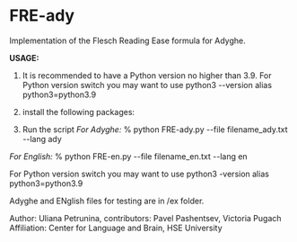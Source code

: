 # FRE-ady
Implementation of the Flesch Reading Ease formula for Adyghe.

**USAGE:**
1) It is recommended to have a Python version no higher than 3.9.
For Python version switch you may want to use 
python3 --version 
alias python3=python3.9
2) install the following packages:



3) Run the script
_For Adyghe:_
% python FRE-ady.py --file filename_ady.txt --lang ady  

_For English:_
% python FRE-en.py --file filename_en.txt --lang en


For Python version switch you may want to use 
python3 -version 
alias python3=python3.9

Adyghe and ENglish files for testing are in /ex folder.

Author: Uliana Petrunina, contributors: Pavel Pashentsev, Victoria Pugach
Affiliation: Center for Language and Brain, HSE University
